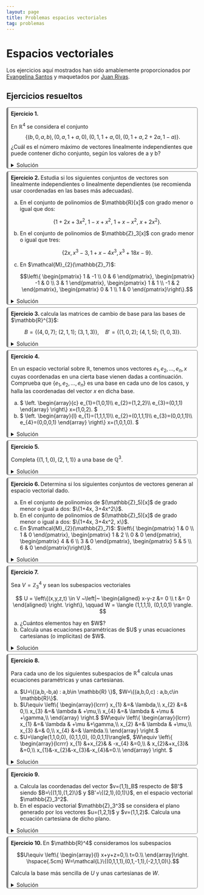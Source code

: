 ```yaml
---
layout: page
title: Problemas espacios vectoriales
tag: problemas
---
```

<style>
@media (min-width: 38em) {
  html {
    font-size: 18px;
  }
}

.container {
    max-width: 56rem;
    }
    @media (min-width: 38em) {
    .container {
        max-width: 38rem;
    }
    }
    @media (min-width: 56em) {
    .container {
        max-width: 56rem;
    }
}


body {
  counter-reset: article;
}

article:before {
  counter-increment: article;
  content: "Ejercicio " counter(article) ". ";
  font-weight: bold;
}

article {
  border-style: solid;
  border-width: 1px 1px 1px 5px;
  border-color: gray gray gray gray;
  border-radius: 5px;
  padding: 0.5em 0.5em 0em 0.5em;
  margin-bottom: 0.5em;
}
</style>

# Espacios vectoriales

Los ejercicios aquí mostrados han sido amablemente proporcionados por [Evangelina Santos](https://www.ugr.es/~esantos/) y maquetados por [Juan Rivas](https://github.com/MrRiversGit).

## Ejercicios resueltos 

<article>

En $\mathbb{R}^4$ se considera el conjunto 
$$
\{(b,0,a,b),(0,a,1+a,0),(0,1,1+a,0),(0,1+a,2+2a,1-a)\}.
$$
¿Cuál es el número máximo de vectores linealmente independientes que puede contener dicho conjunto, según los valores de a y b?

<details>
<summary>Solución</summary>

Para determinar si los vectores son linealmente independientes o linealmente dependientes construimos la matriz cuyas columnas son esos vectores, a continuación calculamos su rango y lo comparamos con el número de vectores. Se tiene que los vectores son linealmente independientes si y sólo si $\operatorname{rg}(A)$ es máximo (coincide con el número de vectores) y en otro caso son linealmente dependientes.<br>

La matriz que se forma es:

$$A=\left( \begin{array}{cccc}
b & 0 & 0 & 0\\
0 & a & 1 & 1+a\\
a & 1+a& 1+a & 2+2a\\
b & 0 & 0 & 1-a
\end{array}\right).$$

Puesto que es cuadrada de orden cuatro, entonces tendrá rango cuatro exactamente cuando el determinante sea distinto de cero. Lo calculamos:

$$|A|=\left| \begin{array}{cccc}
b & 0 & 0 & 0\\
0 & a & 1 & 1+a\\
a & 1+a& 1+a & 2+2a\\
b & 0 & 0 & 1-a
\end{array}\right|= \left| \begin{array}{cccc}
b & 0 & 0 & 0\\
0 & a-1 & 1 & 1+a\\
a & 0 & 1+a & 2+2a\\
b & 0 & 0 & 1-a
\end{array}\right|= b(a-1)(1+a)(1-a).$$

Luego si $b\not = 0$ y $a\not\in\{-1,1\}$, el rango es cuatro y los vectores son linealmente independientes.

Para estudiar todos los casos podemos representarlos en una tabla de doble entrada e iremos calculando cada uno de ellos.
El primero que completamos es el caso que acabamos de obtener, si $b\not = 0, a\not = \pm 1$ el rango es cuatro. En los demás uno o los dos parámetros toman valores concretos, por lo que es más fácil su estudio. La solución es:

<table border="1">
  <tr>
    <td></td>
    <td>$a=1$</td>
    <td>$a=-1$</td>
    <td>$a\not = \pm 1$</td>
  </tr>
  <tr>
    <td>$b=0$</td>
    <td>rango 2</td>
    <td>rango 3</td>
    <td>rango 3</td>
  </tr>
  <tr>
    <td>$b\not =0$</td>
    <td>rango 2</td>
    <td>rango 3</td>
    <td>rango 4</td>
  </tr>
</table>

Veamos por ejemplo el caso $b\not = 0, a=1$:
$$A=\left( \begin{array}{cccc}
b & 0 & 0 & 0\\
0 & 1 & 1 & 2\\
1 & 2& 2 & 4\\
b & 0 & 0 & 0
\end{array}\right)\sim_c \left( \begin{array}{cccc}
b & 0 & 0 & 0\\
0 & 1 & 0 & 0\\
1 & 2& 0 & 0\\
b & 0 & 0 & 0
\end{array}\right)$$
y es inmediato que el rango es dos. 

</details>
</article>

<article>
Estudia si los siguientes conjuntos de vectores son
linealmente independientes o linealmente dependientes (se recomienda usar coordenadas en las bases más adecuadas).

<ol type="a">
<li>En el conjunto de polinomios de $\mathbb{R}[x]$ con grado menor o igual que dos:

$$\{ 1+2x+3x^{2},\; 1-x+x^{2},\; 1+x-x^{2},\; x+2x^{2} \}.$$</li>

<li>En el conjunto de polinomios de $\mathbb{Z}_3[x]$ con grado menor o igual que tres:

$$\{2x, x^3-3, 1+x -4x^3, x^3 + 18x -9\}.$$ </li>

<li>En $\mathcal{M}_{2}(\mathbb{Z}_7)$: 

$$\left\{ \begin{pmatrix} 1 & -1 \\ 0 & 6
\end{pmatrix}, \begin{pmatrix} -1 & 0 \\ 3 & 1 \end{pmatrix},
\begin{pmatrix} 1 & 1 \\ -1 & 2 \end{pmatrix}, \begin{pmatrix}
0 & 1 \\ 1 & 0 \end{pmatrix}\right\}.$$</li>
</ol>

<details>
<summary>Solución</summary>

En cada caso utilizaremos la base más sencilla que conozcamos del espacio vectorial para obtener coordenadas de los vectores y aplicar el criterio conocido.

<ol type="a">

<li>Podemos utilizar la base $B=\{1,x,x^2\}$ en la que resulta muy sencillo escribir las coordenadas de los vectores:

$$\begin{array}{rl}
1+2x+3x^{2}&=(1,2,3)_B,\\
1-x+x^{2}&=(1,-1,1)_B,\\
1+x-x^{2}&=(1,1,-1)_B,\\
x+2x^{2}&=(0,1,2)_B.
\end{array}$$

Ahora escribimos las coordenadas por columnas en una matriz y calculamos el rango:

$$\left(\begin{array}{rrrr}
1 & 1 & 1 & 0\\
2 & -1 & 1 & 1\\
3 & 1 & -1 & 2
\end{array}\right)\sim_c \left(\begin{array}{rrrr}
1 & 0 & 0 & 0\\
2 & -3 & -1 & 1\\
3 & -2 & -4 & 2
\end{array}\right)\sim_c \left(\begin{array}{rrrr}
1 & 0 & 0 & 0\\
2 & 1 & 0 & -3\\
3 & 2 & -2 & -2
\end{array}\right),$$

que tiene rango tres (las tres primeras columnas forman una submatriz con determinante distinto de cero). Los cuatro vectores son linealmente dependientes.

Realmente no era necesario el cálculo del rango, puesto que no podía ser en ningún caso mayor que tres. Podíamos haber utilizado que como la dimensión del espacio es tres, el máximo número de vectores linealmente independientes en este espacio vectorial es también tres.

Comprobemos el resultado obtenido con <code>sage</code>.</li>

<div class="sage">
<script type="text/x-sage">
A=matrix([[1,2,3],[1,-1,1],[1,1,-1],[0,1,2]])
show(html(f"${latex(A.T)}$ tiene rango ${A.rank()}$"))
</script>
</div>  

<li>En este caso, utilizamos la base $B=\{1,x,x^2,x^3\}$ y de nuevo escribimos los vectores por sus coordenadas:

$$\begin{array}{rl}
2x&=(0,2,0,0)_B,\\
x^3-3&=(0,0,0,1)_B,\\
 1+x-4x^{3}&=(1,1,0,2)_B,\\
 x^{3}+18x-9&=(0,0,0,1)_B.
\end{array}$$

Hemos tenido en cuenta que los coeficientes están en $\mathbb{Z}_3$ y por tanto $-3=0,-4=2,18=0,9=0$. En este caso observamos que se repite el mismo vector $(0,0,0,1)_B$, si lo consideramos dos veces el conjunto sería linealmente dependientes, pero como es un conjunto observamos que en realidad lo forman de tres vectores.
Escribimos la matriz
$$\left(\begin{array}{rrr}
0 & 0 & 1 \\
2 & 0 & 1 \\
0 & 0 & 0 \\
0 & 1 & 2
\end{array}\right)\sim_c \left(\begin{array}{rrr}
0 & 0 & 1 \\
1 & 0 & 0 \\
0 & 0 & 0 \\
0 & 1 & 0
\end{array}\right)$$

que tiene rango tres y los tres vectores son linealmente independientes.</li>

<li>En $\mathcal{M}_{2}(\mathbb{Z}_7)$ una base sencilla es

$$\left\{ \begin{pmatrix}
1 & 0 \\ 0 & 0 \\
\end{pmatrix}, \begin{pmatrix}
0 & 1 \\ 0 & 0 \\
\end{pmatrix}, \begin{pmatrix}
0 & 0 \\ 1 & 0 \\
\end{pmatrix},\begin{pmatrix}
0 & 0 \\ 0 & 1 \\
\end{pmatrix}\right\}.$$

Escribimos cada una de las matrices por sus coordenadas en esta base:

$$
\begin{pmatrix} 1 & -1 \\ 0 & 6
\end{pmatrix}=(1,-1,0,6)_B,$$
$$\begin{pmatrix} -1 & 0 \\ 3 & 1 \end{pmatrix}=(-1,0,3,1)_B,$$
$$
\begin{pmatrix} 1 & 1 \\ -1 & 2 \end{pmatrix}=(1,1,-1,2)_B,$$
$$\begin{pmatrix}
0 & 1 \\ 1 & 0 \end{pmatrix}=(0,1,1,0)_B.$$

Calculamos el rango de la matriz que forman (los coeficientes están en $\mathbb{Z}_7$):

$$\left(\begin{array}{rrrr}
1 & -1 & 1 & 0\\
-1 & 0 & 1 & 1\\
0 & 3 & -1 & 1 \\
6 & 1 & 2 & 0
\end{array}\right)\sim_c \left(\begin{array}{rrrr}
1 & 0 & 0 & 0\\
-1 & -1 & 2 & 1\\
0 & 3 & -1 & 1 \\
6 & 0 & 2 & 0
\end{array}\right)\sim_c \left(\begin{array}{rrrr}
1 & 0 & 0 & 0\\
0 & 1 & 0 & 0\\
1 & 1 & 4 & 4 \\
6 & 0 & 2 & 0
\end{array}\right)$$

que tiene determinante distinto de cero y por tanto rango cuatro, así que los vectores son linealmente independientes.

Comprobemos el resultado obtenido con <code>sage</code>.</li>

<div class="sage">
<script type="text/x-sage">
A=matrix([[1,-1,0,6],[-1,0,3,1],[1,1,-1,2],[0,1,1,0]])
show(html(f"${latex(A.T)}$ tiene rango ${A.rank()}$"))
</script>
</div>  

</ol>
</details>
</article>

<article>
calcula las matrices de cambio de base para las bases de $\mathbb{R}^{3}$:

$$B=\{(4,0,7);\ (2,1,1);\ (3,1,3)\},\quad B'=\{(1,0,2);\ (4,1,5);\ (1,0,3)\}.$$

<details>
<summary>Solución</summary>

Este ejercicio puede realizarse por varios métodos. Explicaremos dos de ellos.<br>

<strong>Método 1</strong>

Para calcular la matriz de cambio de base de $B$ a $B'$ necesitamos como datos los vectores que forman $B$ escritos por sus coordenadas en $B'$. Nos planteamos entonces calcular $\alpha, \beta, \gamma$ tales que:
$$(4,0,7)=\alpha (1,0,2)+\beta (4,1,5)+\gamma (1,0,3)$$
y por tanto tenemos que resolver el sistema con matriz ampliada:

$$\left( \begin{array}{rrr|r}
1 & 4 & 1 & 4\\
0 & 1 & 0 & 0\\
2 & 5 & 3 & 7
\end{array} \right).$$

Para el siguiente vector de $B$ tenemos que resolver 
$$(2,1,1)=\alpha (1,0,2)+\beta (4,1,5)+\gamma (1,0,3)$$
con matriz ampliada:

$$\left( \begin{array}{rrr|r}
1 & 4 & 1 & 2\\
0 & 1 & 0 & 1\\
2 & 5 & 3 & 1
\end{array} \right).$$

Observamos que ambos sistemas tienen la misma matriz de coeficientes, y también el tercer sistema que debemos resolver, solo cambian las columnas de términos independientes. Podemos resolver los tres sistemas simultáneamente escribiendo

$$\left( \begin{array}{rrr|rrr}
1 & 4 & 1 & 4 & 2 & 3\\
0 & 1 & 0 & 0 & 1 & 1\\
2 & 5 & 3 & 7 & 1 & 3
\end{array} \right)\sim_f \left( \begin{array}{rrr|rrr}
1 & 0 & 0 & 5 & -2 & -1\\
0 & 1 & 0 & 0 & 1 & 1\\
0 & 0 & 1 & -1 & 0 & 0
\end{array} \right).$$

Comprobemos el resultado obtenido con <code>sage</code>.

<div class="sage">
<script type="text/x-sage">
A=matrix([[1,4,1],[0,1,0],[2,5,3]])
B=matrix([[4,2,3],[0,1,1],[7,1,3]]) 
AB=A.augment(B,subdivide=True) #matriz aumentada
show(AB,"~",AB.rref())
</script>
</div>  

La matriz de cambio de base de $B$ a $B'$ es entonces 

$$M_{BB'}=\left( \begin{array}{rrr}
 5 & -2 & -1\\
 0 & 1 & 1\\
 -1 & 0 & 0
\end{array} \right).$$

<strong>Método 2</strong>

Considerando la base canónica en $\mathbb{R}^3$: $B_c=\{(1,0,0),(0,1,0),(0,0,1)\}$ es muy fácil calcular

$$M_{BB_c}=P=\left( \begin{array}{rrr}
4 & 2 & 3 \\
0 & 1 & 1 \\
7 & 1 & 3 
\end{array} \right)$$

y 

$$M_{B'B_c}=Q=\left( \begin{array}{rrr}
1 & 4 & 1 \\
0 & 1 & 0 \\
2 & 5 & 3 
\end{array} \right).$$

Entonces, $X_c=PX$, $X_c=QX'$ donde $X,X',X_c$ representan a las coordenadas de $\overrightarrow{x}$ en las bases $B,B'$ y $B_c$, respectivamente.
Igualando las dos fórmulas

$$QX'=PX$$

y despejando $X'=Q^{-1}PX$, por lo que la matriz $M_{BB'}=Q^{-1}P$.<br>

Si observamos el método anterior, hemos calculado precisamente $Q^{-1}P$ utilizando operaciones elementales.<br>
La matriz $M_{B'B}=(Q^{-1}P)^{-1}=P^{-1}Q$.

</details>
</article>

<article>

En un espacio vectorial sobre $\mathbb{R}$, tenemos unos vectores $e_{1},e_{2},\dots ,e_{n},\, x$ cuyas coordenadas en una cierta base vienen dadas a continuación. Comprueba que $\{e_{1},e_{2},\dots,e_{n}\}$ es una base en cada uno de los casos, y halla las coordenadas del vector $x$ en dicha base. 

<ol type="a">
<li>
$
\left.
\begin{array}{c}
e_{1}=(1,0,1)\\
e_{2}=(1,2,2)\\
e_{3}=(0,1,1)
\end{array}
\right\} x=(1,0,2).
$
</li>
<li>
$
\left.
\begin{array}{l}
e_{1}=(1,1,1,1)\\
e_{2}=(0,1,1,1)\\
e_{3}=(0,0,1,1)\\
e_{4}=(0,0,0,1)
\end{array}
\right\} x=(1,0,1,0).
$
</li>
</ol>

<details>
<summary>Solución</summary>

<ol type="a">
<li>Para comprobar que los vectores $\{e_1,e_2,e_3\}$ forman base es suficiente probar que son linealmente independientes, puesto que son tres que es la dimensión del espacio vectorial. Calculamos el rango de la matriz que forman:

$$\begin{pmatrix}
1 & 1 & 0\\
0 & 2 & 1\\
1 & 2 & 1
\end{pmatrix}\sim_f \begin{pmatrix}
1 & 1 & 0\\
0 & 2 & 1\\
0 & 1 & 1
\end{pmatrix}\sim_f \begin{pmatrix}
1 & 0 & -1\\
0 & 1 & 1\\
0 & 0 & -1
\end{pmatrix}.$$

Como tiene rango tres, son linealmente independientes y por tanto base.

Comprobemos el resultado obtenido con <code>sage</code>.

<div class="sage">
<script type="text/x-sage">
A=matrix([[1,0,1],[1,2,2],[0,1,1]])
show(html(f"${latex(A.T)}$ tiene rango ${A.rank()}$"))
</script>
</div>  

Para calcular las coordenadas de $x$ en esta base planteamos
$$(1,0,2)=\alpha (1,0,1)+\beta (1,2,2)+\gamma (0,1,1)$$
que nos da el sistema

$$\left\{\begin{aligned}
\alpha+\beta &= 1,\\
2\beta+\gamma &= 0,\\
\alpha+2\beta+\gamma&=2.
\end{aligned}\right.$$

Observamos la matriz ampliada y las columnas de la matriz de coeficientes son los vectores de la base, mientras que la de términos independientes es el vector que queremos escribir por coordenadas en esta base:

$$\left( \begin{array}{rrr|r}
1 & 1 & 0 & 1\\
0 & 2 & 1 & 0\\
1 & 2 & 1 & 2
\end{array} \right).$$

Recordaremos esta relación para la próxima vez que realicemos este tipo de cálculos. Resolvemos:

$$\left( \begin{array}{rrr|r}
1 & 1 & 0 & 1\\
0 & 2 & 1 & 0\\
1 & 2 & 1 & 2
\end{array} \right)\sim_f  \left( \begin{array}{rrr|r}
1 & 1 & 0 & 1\\
0 & 2 & 1 & 0\\
0 & 1 & 1 & 1
\end{array} \right)\sim_f \left( \begin{array}{rrr|r}
1 & 0 & -1 & 0\\
0 & 1 & 1 & 1\\
0 & 0 & -1 & -2
\end{array} \right)\sim_f \left( \begin{array}{rrr|r}
1 & 0 & 0 & 2\\
0 & 1 & 0 & -1\\
0 & 0 & 1 & 2
\end{array} \right).$$

Luego $x=(2,-1,2)_B$.<br>

Comprobemos el resultado obtenido con <code>sage</code>.

<div class="sage">
<script type="text/x-sage">
A=matrix([[1,1,0],[0,2,1],[1,2,1]])
b=vector([1,0,2]) 
Ab=A.augment(b,subdivide=True) 
show(Ab,"~",Ab.rref())
</script>
</div>  </li>

<li>Procedemos del mismo modo sin repetir los razonamientos, puesto que son idénticos al apartado anterior.

$$\left( \begin{array}{rrrr|r}
1 & 1 & 1 & 1 & 1\\
0 & 1 & 1 & 1 & 0 \\
0 & 0 & 1 & 1 & 1\\
0 & 0 & 0 & 1 & 0
\end{array} \right)\sim_f \left( \begin{array}{rrrr|r}
1 & 0 & 0 & 0 & 1\\
0 & 1 & 0 & 0 & -1 \\
0 & 0 & 1 & 0 & 1\\
0 & 0 & 0 & 1 & 0
\end{array} \right)$$
luego son base (la matriz de coeficientes tiene rango cuatro) y $x=(1,-1,1,0)_B$.<br>

Comprobemos el resultado obtenido con <code>sage</code>.

<div class="sage">
<script type="text/x-sage">
A=matrix([[1,1,1,1],[0,1,1,1],[0,0,1,1],[0,0,0,1]])
b=vector([1,0,1,0]) 
Ab=A.augment(b,subdivide=True) 
show(Ab,"~",Ab.rref())
</script>
</div>  </li>

</ol>
</details>
</article>

<article>

Completa $\{(1,1,0),(2,1,1)\}$ a una base de $\mathbb{Q}^3$.

<details>
<summary>Solución</summary>

Comenzamos observando que los dos vectores son linealmente independientes (no son múltiplo uno del otro). Se trata de añadir vectores a los dados hasta obtener una base de $\mathbb{Q}^3$, como $\operatorname{dim}(\mathbb{Q}^3)=3$ en cualquier base debe haber tres vectores, con lo que en este caso habrá que añadir un vector. Se puede realizar de infinitas formas, la única condición es que los tres vectores sean linealmente independientes; se aconseja hacerlo de modo que esta condición sea fácil de comprobar.
Partimos de la matriz

$$\begin{pmatrix}
1 & 2 & \_\\
1 & 1 & \_\\
0 & 1 & \_
\end{pmatrix}$$ 

y si añadimos una columna sencilla, por ejemplo

$$\begin{pmatrix}
1 & 2 & 1\\
1 & 1 & 0\\
0 & 1 & 0
\end{pmatrix}$$

comprobar que el determinante es distinto de cero es muy fácil. Entonces hemos completado con el vector $(1,0,0)$. También valdría añadir $(0,0,1)$:

$$\begin{pmatrix}
1 & 2 & 0\\
1 & 1 & 0\\
0 & 1 & 1
\end{pmatrix}.$$

</details>
</article>

<article>
Determina si los siguientes conjuntos de vectores generan al
espacio vectorial dado.

<ol type="a">
<li>En el conjunto de polinomios de $(\mathbb{Z}_5)[x]$ de grado menor o igual a dos: $\{1+4x, 3+4x^2\}$.</li>
<li>En el conjunto de polinomios de $(\mathbb{Z}_5)[x]$ de grado menor o igual a dos: $\{1+4x, 3+4x^2, x\}$.</li>
<li>En $\mathcal{M}_{2}(\mathbb{Z}_7)$: $\left\{ \begin{pmatrix} 1 & 0 \\ 1 & 0
\end{pmatrix}, \begin{pmatrix} 1 & 2 \\ 0 & 0 \end{pmatrix},
\begin{pmatrix} 4 & 6 \\ 3 & 0 \end{pmatrix}, \begin{pmatrix} 5
& 5 \\ 6 & 0 \end{pmatrix}\right\}$.</li>

</ol>
<details>
<summary>Solución</summary>

<ol type="a">
<li>Como la dimensión de este espacio es tres, cualquier conjunto de generadores tiene que tener al menos tres vectores. Así que en este caso la respuesta es negativa.</li>
<li>Estamos en el mismo espacio vectorial y ahora sí tenemos tres vectores. Serán sistema de generadores si y solo si son base, lo que equivale a que sean linealmente independientes. Escribimos sus coordenadas en $B_s=\{1,x,x^2\}$ y calculamos el rango de la matriz que forman:

$$1+4x=(1,4,0)_{B_s},$$
$$3+4x^2=(2,0,4)_{B_s},$$
$$x=(0,1,0)_{B_S},$$

$$\begin{pmatrix}
1 & 2 & 0\\
4 & 0 & 1\\
0 & 4 & 0
\end{pmatrix}.$$

Esta matriz tiene determinante $(-1)(4)=-4$ y por tanto son sistema de generadores.</li>

<li>En este caso tenemos cuatro vectores y $\operatorname{dim}(\mathcal{M}_{2}(\mathbb{Z}_7))=4$, así que razonamos como antes, esta vez usando coordenadas en la base estándar

$$B_s=\left\{ \begin{pmatrix}
1 & 0 \\ 0 & 0 \\
\end{pmatrix}, \begin{pmatrix}
0 & 1 \\ 0 & 0 \\
\end{pmatrix}, \begin{pmatrix}
0 & 0 \\ 1 & 0 \\
\end{pmatrix},\begin{pmatrix}
0 & 0 \\ 0 & 1 \\
\end{pmatrix}\right\},$$

$$  
\begin{pmatrix} 1 & 0 \\ 1 & 0 \end{pmatrix}=(1,0,1,0)_{B_s},$$
$$\begin{pmatrix} 1 & 2 \\ 0 & 0 \end{pmatrix}=(1,2,0,0)_{B_s},$$
$$\begin{pmatrix} 4 & 6 \\ 3 & 0 \end{pmatrix}=(4,6,3,0)_{B_s},$$
$$\begin{pmatrix} 5 & 5 \\ 6 & 0 \end{pmatrix}=(5,5,6,0)_{B_s}.$$

Y ahora calculamos el rango de la matriz que forman:

$$\begin{pmatrix}
1 & 1 & 4 & 5\\
0 & 2 & 6 & 5\\
1 & 0 & 3 & 6\\
0 & 0 & 0 & 0
\end{pmatrix}$$

que como tiene una fila entera de ceros tiene rango menor que cuatro, luego no son sistema de generadores.</li>

</ol>
</details>
</article>

<article>

Sea $V = \mathbb{Z}_3^4$ y sean los subespacios vectoriales

$$
U = \left\{(x,y,z,t) \in V ~\left|~
\begin{aligned}
x-y-z &= 0 \\
t &= 0
\end{aligned} \right. \right\}, \qquad W = \langle
(1,1,1,1), (0,1,0,1) \rangle.
$$

<ol type="a">
<li>¿Cuántos elementos hay en $W$?</li>
<li>Calcula unas ecuaciones paramétricas de $U$ y unas ecuaciones cartesianas (o implícitas) de $W$.</li>
</ol>

<details>
<summary>Solución</summary>

<ol type="a">
<li>$W = \langle (1,1,1,1), (0,1,0,1) \rangle$.
En primer lugar calculamos la base más sencilla y con ella escribimos las paramétricas:
$$\begin{pmatrix}
1 & 0\\
1 & 1 \\
1 & 0\\
1 & 1
\end{pmatrix}\sim_c \begin{pmatrix}
1 & 0\\
0 & 1 \\
1 & 0\\
0 & 1
\end{pmatrix},
$$
luego
$$
W \equiv \left\{ \begin{array}{l}
x=1\cdot \lambda_1 + 0\cdot \lambda_2, \\
y=0\cdot \lambda_1 + 1\cdot \lambda_2,\\
z=1\cdot \lambda_1 + 0\cdot \lambda_2,\\
t=0\cdot \lambda_1 + 1\cdot \lambda_2,\\
\end{array}\right.  \lambda_1,\lambda_2\in \mathbb{Z}_3.
$$
Como aparecen 2 parámetros que pueden tomar valores en $\mathbb{Z}_3$, en total hay $3\cdot 3=9$ vectores distintos en $W$.

También se puede razonar sin necesidad de calcular las paramétricas, comprobando que la dimensión de $W$ es dos, simplemente probando que los dos generadores son linealmente independientes.</li>

<li>Paramétricas de $U$.
Para ello resolvemos el sistema que forman las ecuaciones cartesianas, que en este caso ya es escalonado reducido; depende de dos parámetros (las incógnitas $y$ y $z$ son libres):

$$ U\equiv  \left\{ \begin{array}{l}
x=\lambda_1 + \lambda_2, \\
y=\lambda_1, \\
z=\lambda_2,\\
t=0.\\
\end{array}\right.$$
O también,
$$
\left\{ \begin{array}{l}
x=1\cdot \lambda_1 +1\cdot \lambda_2,\\
y=1\cdot \lambda_1 + 0\cdot \lambda_2,\\
z=0\cdot \lambda_1 + 1\cdot \lambda_2,\\
t=0\cdot \lambda_1 + 0\cdot \lambda_2.\\
\end{array}\right. $$
Además obtenemos que  una base es:
$$\{ (1,1,0,0), (1,0,1,0) \}.$$</li>

<li>Cartesianas de $W$.
Puesto que ya tenemos las ecuaciones paramétricas de $W$ podemos calcular unas ecuaciones cartesianas eliminando parámetros:
despejamos los dos parámetros $\lambda_1=x$ (en la primera ecuación), $\lambda_2= y$ (en la segunda ecuación), uno en una ecuación paramétrica en la que aparece y sustituimos en las otras dos ecuaciones:
$$W\equiv \left\{ \begin{array}{r}
x-z=0,\\
y-t=0.
\end{array}\right.$$
Ha sido tan sencillo porque las ecuaciones paramétricas de las que partimos son las más sencillas (hemos usado la base más sencilla).
También podría procederse formando la matriz
$$\begin{pmatrix}
x & 1 & 0\\
y & 0 & 1\\
z & 1 & 0\\
t & 0 & 1
\end{pmatrix}$$ e imponiendo que su rango debe ser dos, con lo que hay que elegir dos menores de orden tres que al igualarlos a cero nos den dos ecuaciones que no sean múltiplo una de la otra. Este procedimiento es en general mucho más laborioso.</li>

</ol>
</details>
</article>

<article>

Para cada uno de los siguientes subespacios de $\mathbb{R}^{4}$ calcula unas ecuaciones paramétricas y unas cartesianas.

<ol type="a">

<li>$U=\{(a,b,-b,a) : a,b\in \mathbb{R} \}$, $W=\{(a,b,0,c) : a,b,c\in \mathbb{R}\}$.</li>

<li>$U\equiv \left\{
\begin{array}{lcrrr}
x_{1} &=& \lambda,\\
x_{2} &=& 0,\\
x_{3} &=& \lambda & +\mu,\\
x_{4} &=& \lambda & +\mu & +\gamma,\\
\end{array}
\right.$
$W\equiv \left\{
\begin{array}{lcrrr}
x_{1} &=& \lambda & +\mu &+\gamma,\\
x_{2} &=& \lambda & +\mu,\\
x_{3} &=& 0,\\
x_{4} &=& \lambda.\\
\end{array}
\right.$</li>

<li>$U=\langle(1,1,0,0), (0,1,1,0), (0,0,1,1)\rangle$, $W\equiv \left\{
\begin{array}{lcrrr}
x_{1} &+x_{2}& & -x_{4} &=0,\\
      & x_{2}&+x_{3}&   &=0,\\
x_{1}&-x_{2}&-x_{3}&-x_{4}&=0.\\
\end{array}
\right.
$</li>

</ol>
<details>
<summary>Solución</summary>

<ol type="a">

<li>Observemos la información que tenemos sobre los vectores que están en $U$: llamamos $(x_1,x_2,x_3,x_4)$ a las coordenadas de un vector de $\mathbb{R}^4$ y para que pertenezca a $U$ se tiene que cumplir:
$$U\equiv \left\{
\begin{array}{lcrr}
x_{1} &=& a,\\
x_{2} &=& b,\\
x_{3} &=& -b,\\
x_{4} &=& a.\\
\end{array}
\right.
$$
Donde $a$, $b$ son parámetros. Así tenemos unas ecuaciones paramétricas de $U$. Para calcular cartesianas podemos eliminar parámetros, que en este caso es muy sencillo:
$$ U\equiv  \left\{ \begin{array}{l}
x_1-x_4=0,\\
x_2+x_3=0.
\end{array}\right. $$
También estas ecuaciones podían deducirse de la descripción del conjunto $U$.<br>

De la misma forma, en el caso de $W$ podemos escribir unas paramétricas directamente:
$$W\equiv \left\{
\begin{array}{lcrr}
x_{1} &=& a,\\
x_{2} &=& b,\\
x_{3} &=& 0,\\
x_{4} &=& c.\\
\end{array}
\right.
$$
Donde $a$, $b$ son parámetros. Como los vectores que acompañan a cada parámetro son linealmente independientes (esos vectores son  $\{(1,0,0,0),(0,1,0,0),(0,0,0,1)\}$) 
entonces la dimensión de $W$ es tres y debe tener una ecuación cartesiana (puesto que la dimensión de $W$ es la dimensión del total menos el número de ecuaciones cartesianas), así que con encontrar una hemos terminado. Observando las paramétricas descubrimos que la tercera ecuación ($x_3=0$) ya es una cartesiana puesto que en ella no aparece ningún parámetro, así que 
$$W\equiv x_3=0.$$ </li>

<li>Para el caso de $U$, puesto que nos dan unas ecuaciones paramétricas,  podemos usar un argumento idéntico al anterior: los vectores del sistema de generadores que aparecen en las paramétricas que nos dan son linealmente independientes (hay que comprobarlo, claro). En este caso esos vectores son $\{(1,0,1,1),(0,0,1,1),(0,0,0,1)\}$.
Utilizando de nuevo el argumento de antes, necesitamos solo una ecuación cartesiana y la segunda, $x_2=0$, ya lo es, luego 
$$U\equiv x_2=0.$$
 
Para $W$ el mismo razonamiento nos da que $$W\equiv x_3=0.$$ </li>

<li>Para $U$ en primer lugar calculamos la base más sencilla:
$$\begin{pmatrix}
1 & 0 & 0 \\
1 & 1 & 0\\
0 & 1 & 1\\
0 & 0 & 1
\end{pmatrix}\sim_c \begin{pmatrix}
1 & 0 & 0 \\
0 & 1 & 0\\
0 & 0 & 1\\
1 & -1 & 1
\end{pmatrix}$$ y con ellas escribimos unas paramétricas:
$$U\equiv \left\{
\begin{array}{lclr}
x_{1} &=& \lambda_1,\\
x_{2} &=& \lambda_2,\\
x_{3} &=& \lambda_3,\\
x_{4} &=& \lambda_1 -\lambda_2 +\lambda_3.\\
\end{array}
\right.
$$
usando las tres primeras para eliminar parámetros nos queda 
$$U\equiv x_4=x_1-x_2+x_3,$$
o bien, 
$$U\equiv x_1-x_2+x_3-x_4=0.$$

De $W$ nos dan unas ecuanciones cartesianas y para encontrar unas paramétricas solo hay que resolver el sistema:
$$\left(\begin{array}{rrrr}
1 & 1 & 0 & -1\\
0 & 1 & 1 & 0\\
1 & -1 & -1 & -1
\end{array}\right)\sim_f \left(\begin{array}{rrrr}
1 & 0 & 0 & -1\\
0 & 1 & 0 & 0\\
0 & 0 & 1 & 0
\end{array}\right)$$
y obtenemos que $x_4$ actúa como parámetro mientras que las otras tres incógnitas están despejadas:
$$W\equiv \left\{
\begin{array}{lcrrr}
x_{1} &=& \lambda,\\
x_{2} &=& 0,\\
x_{3} &=& 0,\\
x_{4} &=& 0.\\
\end{array}
\right.
$$
son unas ecuaciones paramétricas de $W$.</li>

</ol>
</details>
</article>

<article>
<ol type="a">

<li>Calcula las coordenadas del vector $v=(1,1)_B$ respecto de $B'$ siendo
$B=\{(1,1),(1,2)\}$ y $B'=\{(2,1),(0,1)\}$, en el espacio vectorial $\mathbb{Z}_3^2$.</li>
<li>En el espacio vectorial $\mathbb{Z}_3^3$ se considera el plano generado por los vectores $u=(1,2,1)$ y $v=(1,1,2)$. Calcula una ecuación cartesiana de dicho plano.</li>

</ol>
<details>
<summary>Solución</summary>

<ol type="a">
<li>Debemos calcular en primer lugar las coordenadas de $v$ en la base canónica:
$$v=(1,1)_B=1\cdot (1,1)+1\cdot (1,2)=(2,0)$$
y ahora planteamos el sistema:
$$v=(2,0)=\alpha (2,1)+\beta (0,1)=(\alpha,\beta)_{B'}$$
que resolvemos:
$$\left(\begin{array}{cc|c}
2 & 0 & 2\\
1 & 1 & 0
\end{array}\right)\sim_f \left(\begin{array}{cc|c}
1 & 0 & 1\\
0 & 1 & 2
\end{array}\right),$$
luego $v=(1,2)_{B'}$.</li>

<li>Como nos dan un sistema de generadores del subespacio podemos buscar la base más sencilla
$$\begin{pmatrix}
 1 & 1 \\
 2 & 1 \\
 1 & 2 \\
  \end{pmatrix}\sim_c \begin{pmatrix}
 1 & 0 \\
 0 & 1 \\
 0 & 2 \\
  \end{pmatrix}
$$
y con esta base escribimos las ecuaciones paramétricas más sencillas:

$$\pi\equiv \left\{
\begin{array}{lcrrr}
x &=& \lambda_1,\\
y &=& \lambda_2,\\
z &=& 2\lambda_2.\\
\end{array}
\right.
$$
Eliminando los dos parámetros nos queda 
$$\pi \equiv 2y-z=0.$$</li>

</ol>
</details>
</article>

<article>
En $\mathbb{R}^4$ consideramos los subespacios

$$U\equiv \left\{ \begin{array}{l}
x+y+z=0,\\
t=0.\\
\end{array}\right.  \hspace{.5cm} W=\mathcal{L}\{(0,1,1,1),(0,1,-1,1),(-2,1,1,0)\}.$$

Calcula la base más sencilla de $U$ y unas cartesianas de $W$.

<details>
<summary>Solución</summary>

Para calcular la base más sencilla de $U$, de las ecuaciones cartesianas obtendremos unas paramétricas resolviendo el sistema. De estas paramétricas obtenemos una base desde la que calcular la base más sencilla.<br>

Resolver las cartesianas es inmediato puesto que ya es un sistema escalonado reducido, $y$, $z$ actúan como parámetros, luego nos queda:

$$U\equiv \left\{
\begin{array}{lcrrr}
x &=& -\lambda_1-\lambda_2,\\
y &=& \lambda_1,\\
z &=& \lambda_2,\\
t &=& 0.\\
\end{array}
\right.
$$
Con lo que obtenemos la base de $U$, $\{ (-1,1,0,0),(-1,0,1,0)\}$. Ahora calculamos la base más sencilla a partir de la forma de Hermite por columnas:
$$\begin{pmatrix}
 -1 & -1  \\
 1 & 0 \\
 0 & -1  \\
 0 & 0 
  \end{pmatrix}\sim_c \begin{pmatrix}
 1 & 0  \\
 0 & 1 \\
 -1 & -1  \\
 0 & 0 
  \end{pmatrix},$$
luego la base más sencilla de $U$ es 
$$ \{(1,0,-1,0),(0,1,-1,0)\}.$$

Para calcular las cartesianas de $W$ procedemos en primer lugar a calcular la base más sencilla:
$$\begin{pmatrix}
0 & 0 & -2  \\
1 & 1 & 1\\
1 & -1 & 1 \\
1 & 1 & 0 
\end{pmatrix}\sim_c \begin{pmatrix}
1 & 0 & 0  \\
0 & 1 & 0\\
0 & 0 & 1 \\
1/2 & 1 & 0 
\end{pmatrix}$$
y escribimos las paramétricas:

$$W\equiv \left\{
\begin{array}{lclrr}
x &=& \lambda_1,\\
y &=& \lambda_2,\\
z &=& \lambda_3,\\
t &=& \frac{1}{2}\lambda_1+\lambda_2.\\
\end{array}
\right.
$$

Eliminando los tres parámetros y reordenando la ecuación restante nos queda
$$W\equiv x+2y-2t=0.$$ 
